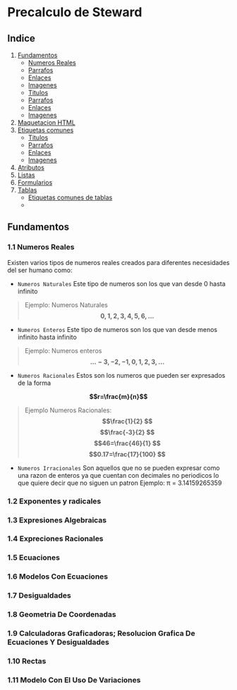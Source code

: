 # Precalculo de Steward

## Indice

1. [Fundamentos](#fundamentos)
    - [Numeros Reales](#11-numeros-reales)
    - [Parrafos](#parrafos)
    - [Enlaces](#enlaces)
    - [Imagenes](#imagenes)
    - [Titulos](#titulos)
    - [Parrafos](#parrafos)
    - [Enlaces](#enlaces)
    - [Imagenes](#imagenes)
2. [Maquetacion HTML](#maquetacion-html)
3. [Etiquetas comunes](#etiquetas-comunes)
    - [Titulos](#titulos)
    - [Parrafos](#parrafos)
    - [Enlaces](#enlaces)
    - [Imagenes](#imagenes)
4. [Atributos](#atributos)
5. [Listas](#listas)
6. [Formularios](#formularios)
7. [Tablas](#tablas)
    - [Etiquetas comunes de tablas](#etiquetas-comunes-de-tablas)
    -

## Fundamentos 
 
### 1.1 Numeros Reales 
Existen varios tipos de numeros reales creados para diferentes necesidades del ser humano como:

- `Numeros Naturales` Este tipo de numeros son los que van desde 0 hasta infinito 
>Ejemplo: Numeros Naturales
> **$$0,1,2,3,4,5,6,...$$**

- `Numeros Enteros` Este tipo de numeros son los que van desde menos infinito hasta infinito
>Ejemplo: Numeros enteros
> **$$...-3,-2,-1,0,1,2,3,...$$**

- `Numeros Racionales` Estos son los numeros que pueden ser expresados de la forma 

**$$r=\frac{m}{n}$$** 
>Ejemplo Numeros Racionales: 
> **$$\frac{1}{2} $$**
> **$$\frac{-3}{2} $$**
> **$$46=\frac{46}{1} $$**
> **$$0.17=\frac{17}{100} $$**

- `Numeros Irracionales` Son aquellos que no se pueden expresar como una razon de enteros ya que cuentan con decimales no periodicos lo que quiere decir que no siguen un patron
Ejemplo:
π = 3.14159265359

### 1.2 Exponentes y radicales 
### 1.3 Expresiones Algebraicas 
### 1.4 Expreciones Racionales 
### 1.5 Ecuaciones 
### 1.6 Modelos Con Ecuaciones  
### 1.7 Desigualdades
### 1.8 Geometria De Coordenadas
### 1.9 Calculadoras Graficadoras; Resolucion Grafica De Ecuaciones Y Desigualdades
### 1.10 Rectas 
### 1.11 Modelo Con El Uso De Variaciones 
